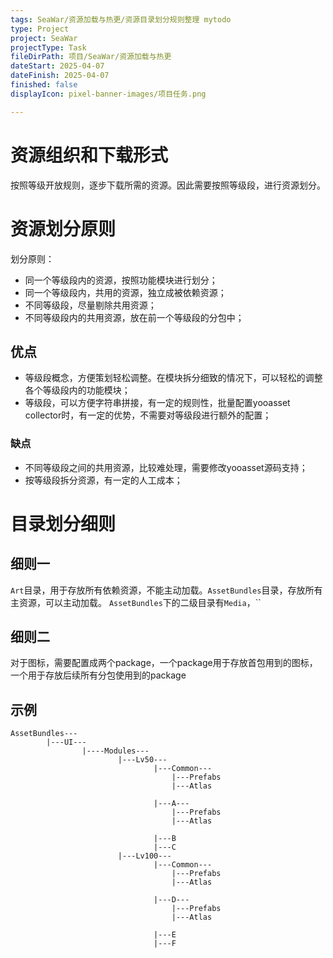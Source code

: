 ```yaml
---
tags: SeaWar/资源加载与热更/资源目录划分规则整理 mytodo
type: Project
project: SeaWar
projectType: Task
fileDirPath: 项目/SeaWar/资源加载与热更
dateStart: 2025-04-07
dateFinish: 2025-04-07
finished: false
displayIcon: pixel-banner-images/项目任务.png

---
```

# 资源组织和下载形式
按照等级开放规则，逐步下载所需的资源。因此需要按照等级段，进行资源划分。
# 资源划分原则
划分原则：
- 同一个等级段内的资源，按照功能模块进行划分；
- 同一个等级段内，共用的资源，独立成被依赖资源；
- 不同等级段，尽量剔除共用资源；
- 不同等级段内的共用资源，放在前一个等级段的分包中；
## 优点
- 等级段概念，方便策划轻松调整。在模块拆分细致的情况下，可以轻松的调整各个等级段内的功能模块；
- 等级段，可以方便字符串拼接，有一定的规则性，批量配置yooasset collector时，有一定的优势，不需要对等级段进行额外的配置；
### 缺点
- 不同等级段之间的共用资源，比较难处理，需要修改yooasset源码支持；
- 按等级段拆分资源，有一定的人工成本；
# 目录划分细则
## 细则一
`Art`目录，用于存放所有依赖资源，不能主动加载。`AssetBundles`目录，存放所有主资源，可以主动加载。
`AssetBundles`下的二级目录有`Media`，``
## 细则二
对于图标，需要配置成两个package，一个package用于存放首包用到的图标，一个用于存放后续所有分包使用到的package
## 示例
```CSharp
AssetBundles---
        |---UI---
                |----Modules---
                        |---Lv50---
                                |---Common---
	                                |---Prefabs
	                                |---Atlas
        
                                |---A---
                                    |---Prefabs
                                    |---Atlas
                                 
                                |---B
                                |---C
                        |---Lv100---
                                |---Common---
	                                |---Prefabs
	                                |---Atlas
	                            
                                |---D---
                                    |---Prefabs
                                    |---Atlas
                                
                                |---E
                                |---F
```
                                
                   






